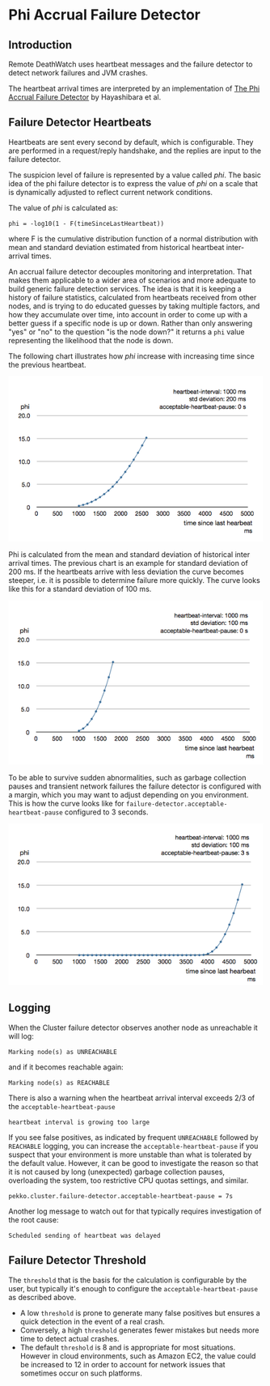 # Phi Accrual Failure Detector

## Introduction

Remote DeathWatch uses heartbeat messages and the failure detector to detect network failures and JVM crashes. 

The heartbeat arrival times are interpreted by an implementation of
[The Phi Accrual Failure Detector](https://pdfs.semanticscholar.org/11ae/4c0c0d0c36dc177c1fff5eb84fa49aa3e1a8.pdf) by Hayashibara et al.

## Failure Detector Heartbeats

Heartbeats are sent every second by default, which is configurable. They are performed in a request/reply handshake, and the replies are input to the failure detector.

The suspicion level of failure is represented by a value called *phi*.
The basic idea of the phi failure detector is to express the value of *phi* on a scale that
is dynamically adjusted to reflect current network conditions.

The value of *phi* is calculated as:

```
phi = -log10(1 - F(timeSinceLastHeartbeat))
```

where F is the cumulative distribution function of a normal distribution with mean
and standard deviation estimated from historical heartbeat inter-arrival times.

An accrual failure detector decouples monitoring and interpretation. That makes
them applicable to a wider area of scenarios and more adequate to build generic
failure detection services. The idea is that it is keeping a history of failure
statistics, calculated from heartbeats received from other nodes, and is
trying to do educated guesses by taking multiple factors, and how they
accumulate over time, into account in order to come up with a better guess if a
specific node is up or down. Rather than only answering "yes" or "no" to the
question "is the node down?" it returns a `phi` value representing the
likelihood that the node is down.
 
The following chart illustrates how *phi* increase with increasing time since the
previous heartbeat.

![phi1.png](../images/phi1.png)

Phi is calculated from the mean and standard deviation of historical
inter arrival times. The previous chart is an example for standard deviation
of 200 ms. If the heartbeats arrive with less deviation the curve becomes steeper,
i.e. it is possible to determine failure more quickly. The curve looks like this for
a standard deviation of 100 ms.

![phi2.png](../images/phi2.png)

To be able to survive sudden abnormalities, such as garbage collection pauses and
transient network failures the failure detector is configured with a margin, which
you may want to adjust depending on you environment.
This is how the curve looks like for `failure-detector.acceptable-heartbeat-pause` configured to
3 seconds.

![phi3.png](../images/phi3.png)
 
## Logging

When the Cluster failure detector observes another node as unreachable it will log:

```
Marking node(s) as UNREACHABLE
```

and if it becomes reachable again:
```
Marking node(s) as REACHABLE
```

There is also a warning when the heartbeat arrival interval exceeds 2/3 of the `acceptable-heartbeat-pause`

```
heartbeat interval is growing too large
```


If you see false positives, as indicated by frequent `UNREACHABLE` followed by `REACHABLE` logging, you can
increase the `acceptable-heartbeat-pause` if you suspect that your environment is more unstable than what
is tolerated by the default value. However, it can be good to investigate the reason so that it is not caused
by long (unexpected) garbage collection pauses, overloading the system, too restrictive CPU quotas settings,
and similar.  

```
pekko.cluster.failure-detector.acceptable-heartbeat-pause = 7s
```

Another log message to watch out for that typically requires investigation of the root cause:

```
Scheduled sending of heartbeat was delayed
```

## Failure Detector Threshold

The `threshold` that is the basis for the calculation is configurable by the
user, but typically it's enough to configure the `acceptable-heartbeat-pause` as described above.

* A low `threshold` is prone to generate many false positives but ensures
a quick detection in the event of a real crash. 
* Conversely, a high `threshold` generates fewer mistakes but needs more time to detect actual crashes. 
* The default `threshold` is 8 and is appropriate for most situations. However in
cloud environments, such as Amazon EC2, the value could be increased to 12 in
order to account for network issues that sometimes occur on such platforms.
